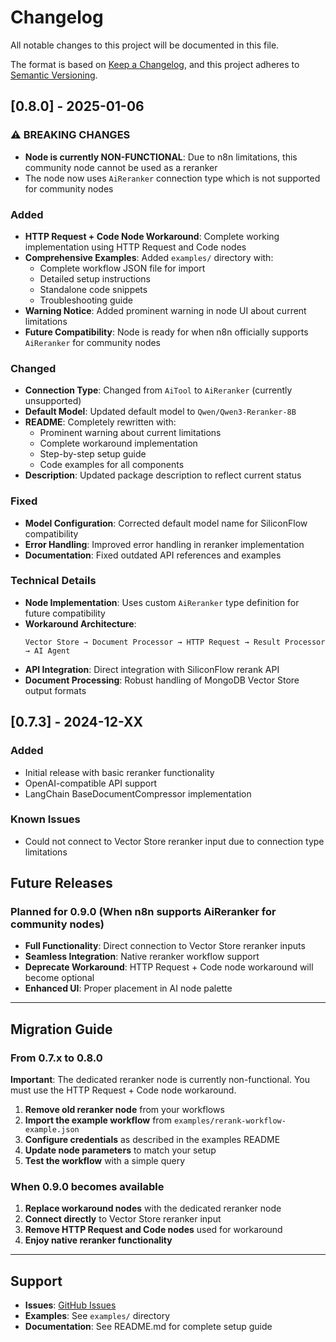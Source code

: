 # Changelog

All notable changes to this project will be documented in this file.

The format is based on [Keep a Changelog](https://keepachangelog.com/en/1.0.0/),
and this project adheres to [Semantic Versioning](https://semver.org/spec/v2.0.0.html).

## [0.8.0] - 2025-01-06

### ⚠️ BREAKING CHANGES
- **Node is currently NON-FUNCTIONAL**: Due to n8n limitations, this community node cannot be used as a reranker
- The node now uses `AiReranker` connection type which is not supported for community nodes

### Added
- **HTTP Request + Code Node Workaround**: Complete working implementation using HTTP Request and Code nodes
- **Comprehensive Examples**: Added `examples/` directory with:
  - Complete workflow JSON file for import
  - Detailed setup instructions
  - Standalone code snippets
  - Troubleshooting guide
- **Warning Notice**: Added prominent warning in node UI about current limitations
- **Future Compatibility**: Node is ready for when n8n officially supports `AiReranker` for community nodes

### Changed
- **Connection Type**: Changed from `AiTool` to `AiReranker` (currently unsupported)
- **Default Model**: Updated default model to `Qwen/Qwen3-Reranker-8B`
- **README**: Completely rewritten with:
  - Prominent warning about current limitations
  - Complete workaround implementation
  - Step-by-step setup guide
  - Code examples for all components
- **Description**: Updated package description to reflect current status

### Fixed
- **Model Configuration**: Corrected default model name for SiliconFlow compatibility
- **Error Handling**: Improved error handling in reranker implementation
- **Documentation**: Fixed outdated API references and examples

### Technical Details
- **Node Implementation**: Uses custom `AiReranker` type definition for future compatibility
- **Workaround Architecture**: 
  ```
  Vector Store → Document Processor → HTTP Request → Result Processor → AI Agent
  ```
- **API Integration**: Direct integration with SiliconFlow rerank API
- **Document Processing**: Robust handling of MongoDB Vector Store output formats

## [0.7.3] - 2024-12-XX

### Added
- Initial release with basic reranker functionality
- OpenAI-compatible API support
- LangChain BaseDocumentCompressor implementation

### Known Issues
- Could not connect to Vector Store reranker input due to connection type limitations

## Future Releases

### Planned for 0.9.0 (When n8n supports AiReranker for community nodes)
- **Full Functionality**: Direct connection to Vector Store reranker inputs
- **Seamless Integration**: Native reranker workflow support
- **Deprecate Workaround**: HTTP Request + Code node workaround will become optional
- **Enhanced UI**: Proper placement in AI node palette

---

## Migration Guide

### From 0.7.x to 0.8.0

**Important**: The dedicated reranker node is currently non-functional. You must use the HTTP Request + Code node workaround.

1. **Remove old reranker node** from your workflows
2. **Import the example workflow** from `examples/rerank-workflow-example.json`
3. **Configure credentials** as described in the examples README
4. **Update node parameters** to match your setup
5. **Test the workflow** with a simple query

### When 0.9.0 becomes available

1. **Replace workaround nodes** with the dedicated reranker node
2. **Connect directly** to Vector Store reranker input
3. **Remove HTTP Request and Code nodes** used for workaround
4. **Enjoy native reranker functionality**

---

## Support

- **Issues**: [GitHub Issues](https://github.com/robinspt/n8n-nodes-reranker-openai/issues)
- **Examples**: See `examples/` directory
- **Documentation**: See README.md for complete setup guide
